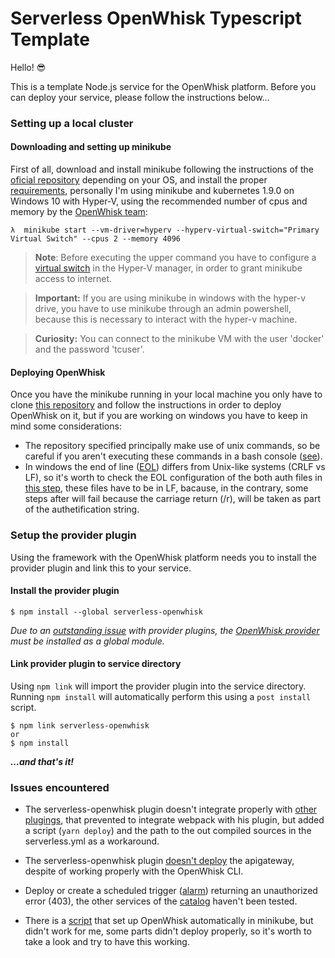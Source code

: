 # Serverless OpenWhisk Typescript Template

Hello! 😎

This is a template Node.js service for the OpenWhisk platform. Before you can deploy your service, please follow the instructions below…

### Setting up a local cluster

#### Downloading and setting up minikube

First of all, download and install minikube following the instructions of the [oficial repository](https://github.com/kubernetes/minikube#installation) depending on your OS, and install the proper [requirements](https://github.com/kubernetes/minikube#requirements), personally I'm using minikube and kubernetes 1.9.0 on Windows 10 with Hyper-V, using the recommended number of cpus and memory by the [OpenWhisk team](https://github.com/apache/incubator-openwhisk-deploy-kube/blob/master/docs/setting_up_minikube/README.md):

```
λ  minikube start --vm-driver=hyperv --hyperv-virtual-switch="Primary Virtual Switch" --cpus 2 --memory 4096
```

> **Note**:
> Before executing the upper command you have to configure a [virtual switch](https://docs.docker.com/machine/drivers/hyper-v/#2-set-up-a-new-external-network-switch-optional) in the Hyper-V manager, in order to grant minikube access to internet.

> **Important:**
> If you are using minikube in windows with the hyper-v drive, you have to use minikube through an admin powershell, because this is necessary to interact with the hyper-v machine.

> **Curiosity:**
> You can connect to the minikube VM with the user 'docker' and the password 'tcuser'.

#### Deploying OpenWhisk

Once you have the minikube running in your local machine you only have to clone [this repository](https://github.com/apache/incubator-openwhisk-deploy-kube) and follow the instructions in order to deploy OpenWhisk on it, but if you are working on windows you have to keep in mind some considerations:

* The repository specified principally make use of unix commands, so be careful if you aren't executing these commands in a bash console ([see](https://github.com/apache/incubator-openwhisk-deploy-kube/issues/161#issuecomment-371554041)).
* In windows the end of line ([EOL](https://en.wikipedia.org/wiki/Newline)) differs from Unix-like systems (CRLF vs LF), so it's worth to check the EOL configuration of the both auth files in [this step](https://github.com/apache/incubator-openwhisk-deploy-kube/tree/master/kubernetes/cluster-setup#create-authorization-secrets), these files have to be in LF, bacause, in the contrary, some steps after will fail because the carriage return (/r), will be taken as part of the authetification string.

### Setup the provider plugin

Using the framework with the OpenWhisk platform needs you to install the provider plugin and link this to your service.

#### Install the provider plugin

```
$ npm install --global serverless-openwhisk
```

_Due to an [outstanding issue](https://github.com/serverless/serverless/issues/2895) with provider plugins, the [OpenWhisk provider](https://github.com/serverless/serverless-openwhisk) must be installed as a global module._

#### Link provider plugin to service directory

Using `npm link` will import the provider plugin into the service directory. Running `npm install` will automatically perform this using a `post install` script.

```
$ npm link serverless-openwhisk
or
$ npm install
```

**_…and that's it!_**

### Issues encountered

* The serverless-openwhisk plugin doesn't integrate properly with [other plugings](https://github.com/serverless/serverless-openwhisk/issues/77), that prevented to integrate webpack with his plugin, but added a script (`yarn deploy`) and the path to the out compiled sources in the serverless.yml as a workaround.

* The serverless-openwhisk plugin [doesn't deploy](https://github.com/serverless/serverless-openwhisk/issues/103) the apigateway, despite of working properly with the OpenWhisk CLI.

* Deploy or create a scheduled trigger ([alarm](https://github.com/apache/incubator-openwhisk-package-alarms/blob/master/README.md)) returning an unauthorized error (403), the other services of the [catalog](https://github.com/apache/incubator-openwhisk/blob/master/docs/catalog.md) haven't been tested.

* There is a [script](https://github.com/apache/incubator-openwhisk-deploy-kube/blob/master/tools/travis/build.sh) that set up OpenWhisk automatically in minikube, but didn't work for me, some parts didn't deploy properly, so it's worth to take a look and try to have this working.
